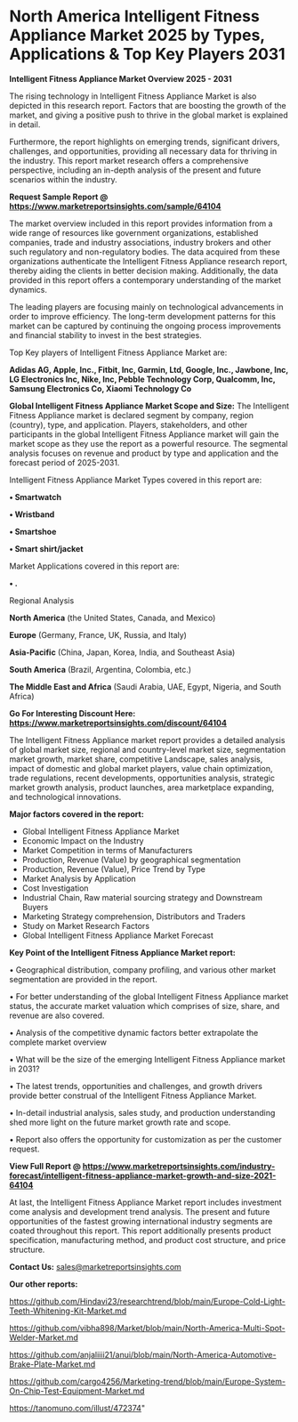 # North America Intelligent Fitness Appliance Market 2025 by Types, Applications & Top Key Players 2031

<Strong> Intelligent Fitness Appliance Market Overview 2025 - 2031</strong>

The rising technology in Intelligent Fitness Appliance Market is also depicted in this research report. Factors that are boosting the growth of the market, and giving a positive push to thrive in the global market is explained in detail.

Furthermore, the report highlights on emerging trends, significant drivers, challenges, and opportunities, providing all necessary data for thriving in the industry. This report market research offers a comprehensive perspective, including an in-depth analysis of the present and future scenarios within the industry.

<strong>Request Sample Report @ <a href=https://www.marketreportsinsights.com/sample/64104>https://www.marketreportsinsights.com/sample/64104</a></strong>

The market overview included in this report provides information from a wide range of resources like government organizations, established companies, trade and industry associations, industry brokers and other such regulatory and non-regulatory bodies. The data acquired from these organizations authenticate the Intelligent Fitness Appliance research report, thereby aiding the clients in better decision making. Additionally, the data provided in this report offers a contemporary understanding of the market dynamics.

The leading players are focusing mainly on technological advancements in order to improve efficiency. The long-term development patterns for this market can be captured by continuing the ongoing process improvements and financial stability to invest in the best strategies.

Top Key players of Intelligent Fitness Appliance Market are:

<strong>Adidas AG, Apple, Inc., Fitbit, Inc, Garmin, Ltd, Google, Inc., Jawbone, Inc, LG Electronics Inc, Nike, Inc, Pebble Technology Corp, Qualcomm, Inc, Samsung Electronics Co, Xiaomi Technology Co</strong>

<strong><b>Global Intelligent Fitness Appliance Market Scope and Size:</b></strong>
The Intelligent Fitness Appliance market is declared segment by company, region (country), type, and application. Players, stakeholders, and other participants in the global Intelligent Fitness Appliance market will gain the market scope as they use the report as a powerful resource. The segmental analysis focuses on revenue and product by type and application and the forecast period of 2025-2031.

Intelligent Fitness Appliance Market Types covered in this report are:

<strong>• Smartwatch

• Wristband

• Smartshoe

• Smart shirt/jacket</strong>

Market Applications covered in this report are:

<strong>• .</strong> 

Regional Analysis

<strong>North America</strong> (the United States, Canada, and Mexico)

<strong>Europe</strong> (Germany, France, UK, Russia, and Italy)

<strong>Asia-Pacific</strong> (China, Japan, Korea, India, and Southeast Asia)

<strong>South America</strong> (Brazil, Argentina, Colombia, etc.)

<strong>The Middle East and Africa</strong> (Saudi Arabia, UAE, Egypt, Nigeria, and South Africa)

<strong>Go For Interesting Discount Here: <a href=https://www.marketreportsinsights.com/discount/64104>https://www.marketreportsinsights.com/discount/64104</a></strong>

The Intelligent Fitness Appliance market report provides a detailed analysis of global market size, regional and country-level market size, segmentation market growth, market share, competitive Landscape, sales analysis, impact of domestic and global market players, value chain optimization, trade regulations, recent developments, opportunities analysis, strategic market growth analysis, product launches, area marketplace expanding, and technological innovations.

<strong><b>Major factors covered in the report:</b></strong>
<ul>
  <li>Global Intelligent Fitness Appliance Market </li>
  <li>Economic Impact on the Industry</li>
  <li>Market Competition in terms of Manufacturers</li>
  <li>Production, Revenue (Value) by geographical segmentation</li>
  <li>Production, Revenue (Value), Price Trend by Type</li>
  <li>Market Analysis by Application</li>
  <li>Cost Investigation</li>
  <li>Industrial Chain, Raw material sourcing strategy and Downstream Buyers</li>
  <li>Marketing Strategy comprehension, Distributors and Traders</li>
  <li>Study on Market Research Factors</li>
  <li>Global Intelligent Fitness Appliance Market Forecast</li>
</ul>

<strong><b>Key Point of the Intelligent Fitness Appliance Market report:</b></strong>

• Geographical distribution, company profiling, and various other market segmentation are provided in the report.

• For better understanding of the global Intelligent Fitness Appliance market status, the accurate market valuation which comprises of size, share, and revenue are also covered.

• Analysis of the competitive dynamic factors better extrapolate the complete market overview

• What will be the size of the emerging Intelligent Fitness Appliance market in 2031?

• The latest trends, opportunities and challenges, and growth drivers provide better construal of the Intelligent Fitness Appliance Market.

• In-detail industrial analysis, sales study, and production understanding shed more light on the future market growth rate and scope.

• Report also offers the opportunity for customization as per the customer request.

<strong><b>View Full Report @ <a href=https://www.marketreportsinsights.com/industry-forecast/intelligent-fitness-appliance-market-growth-and-size-2021-64104>https://www.marketreportsinsights.com/industry-forecast/intelligent-fitness-appliance-market-growth-and-size-2021-64104</a></b></strong>


At last, the Intelligent Fitness Appliance Market report includes investment come analysis and development trend analysis. The present and future opportunities of the fastest growing international industry segments are coated throughout this report. This report additionally presents product specification, manufacturing method, and product cost structure, and price structure.

<strong>Contact Us:</strong>
sales@marketreportsinsights.com

<strong>Our other reports:</strong>

<a href=https://github.com/Hindavi23/researchtrend/blob/main/Europe-Cold-Light-Teeth-Whitening-Kit-Market.md>https://github.com/Hindavi23/researchtrend/blob/main/Europe-Cold-Light-Teeth-Whitening-Kit-Market.md</a>

<a href=https://github.com/vibha898/Market/blob/main/North-America-Multi-Spot-Welder-Market.md>https://github.com/vibha898/Market/blob/main/North-America-Multi-Spot-Welder-Market.md</a>

<a href=https://github.com/anjaliiii21/anui/blob/main/North-America-Automotive-Brake-Plate-Market.md>https://github.com/anjaliiii21/anui/blob/main/North-America-Automotive-Brake-Plate-Market.md</a>

<a href=https://github.com/cargo4256/Marketing-trend/blob/main/Europe-System-On-Chip-Test-Equipment-Market.md>https://github.com/cargo4256/Marketing-trend/blob/main/Europe-System-On-Chip-Test-Equipment-Market.md</a>

<a href=https://tanomuno.com/illust/472374>https://tanomuno.com/illust/472374</a>"
